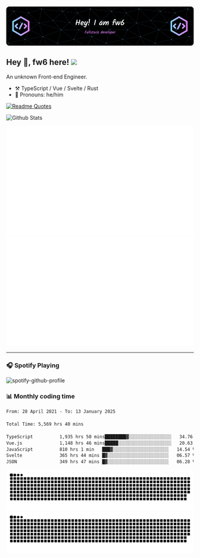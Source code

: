 ![Header](github-header-image.png)

## Hey 👋, fw6 here! <img src="https://github.githubassets.com/images/mona-whisper.gif" height="24" />


An unknown Front-end Engineer.

-   :hammer_and_pick: TypeScript / Vue / Svelte / Rust
-   :man: Pronouns: he/him


[![Readme Quotes](https://quotes-github-readme.vercel.app/api?type=horizontal&theme=algolia)](https://github.com/piyushsuthar/github-readme-quotes)



![Github Stats](https://github-readme-stats.vercel.app/api?username=fw6&bg_color=30,e96443,904e95&title_color=fff&text_color=fff)

![](https://raw.githubusercontent.com/fw6/github-stats-transparent/output/generated/overview.svg)
![](https://raw.githubusercontent.com/fw6/github-stats-transparent/output/generated/languages.svg)


---

### 🎧 Spotify Playing

<!-- ![spotify-github-profile](/img/default.svg) -->

![spotify-github-profile](https://spotify-github-profile.vercel.app/api/view.svg?uid=r6wn4hdvypv0lkzyrj0e0pjct&cover_image=true&theme=default&show_offline=true&background_color=9a10ad&interchange=true&bar_color_cover=true)



### :bar_chart: Monthly coding time 

<!--START_SECTION:waka-->

```txt
From: 28 April 2021 - To: 13 January 2025

Total Time: 5,569 hrs 40 mins

TypeScript          1,935 hrs 50 mins████████▓░░░░░░░░░░░░░░░░   34.76 %
Vue.js              1,148 hrs 46 mins█████░░░░░░░░░░░░░░░░░░░░   20.63 %
JavaScript          810 hrs 1 min   ███▓░░░░░░░░░░░░░░░░░░░░░   14.54 %
Svelte              365 hrs 44 mins █▓░░░░░░░░░░░░░░░░░░░░░░░   06.57 %
JSON                349 hrs 47 mins █▓░░░░░░░░░░░░░░░░░░░░░░░   06.28 %
```

<!--END_SECTION:waka-->




![github contribution grid snake animation](https://raw.githubusercontent.com/platane/platane/output/github-contribution-grid-snake-dark.svg#gh-dark-mode-only)![github contribution grid snake animation](https://raw.githubusercontent.com/platane/platane/output/github-contribution-grid-snake.svg#gh-light-mode-only)
